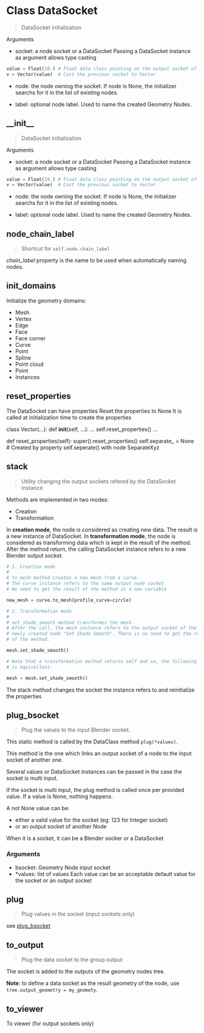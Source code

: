 
# Class DataSocket

> DataSocket initialization
  
Arguments

- socket: a node socket or a DataSocket
Passing a DataSocket instance as argument allows type casting

```python
value = Float(10.) # Float data class pointing on the output socket of node "Value"
v = Vector(value)  # Cast the previous socket to Vector
```

- node: the node owning the socket. If node is None, the initializer searchs for it in the list
of existing nodes.

- label: optional node label. Used to name the created Geometry Nodes.
  
  

## \_\_init\_\_

> DataSocket initialization
  
Arguments

- socket: a node socket or a DataSocket
Passing a DataSocket instance as argument allows type casting

```python
value = Float(10.) # Float data class pointing on the output socket of node "Value"
v = Vector(value)  # Cast the previous socket to Vector
```

- node: the node owning the socket. If node is None, the initializer searchs for it in the list
of existing nodes.

- label: optional node label. Used to name the created Geometry Nodes.
  
  

## node_chain_label

> Shortcut for `self.node.chain_label`
  
_chain_label_ property is the name to be used when automatically naming nodes.



## init_domains

Initialize the geometry domains:
- Mesh
- Vertex
- Edge
- Face
- Face corner
- Curve
- Point
- Spline
- Point cloud
- Point
- Instances
  
  

## reset_properties

The DataSocket can have properties
Reset the properties to None
It is called at initialization time to create the properties

class Vector(...):
def __init__(self, ...):
...
self.reset_properties()
...

def reset_properties(self):
super().reset_properties()
self.separate_ = None      # Created by property self.seperate() with node SeparateXyz


## stack

> Utility changing the output sockets refered by the DataSocket instance
  
Methods are implemented in two modes:
- Creation
- Transformation
  
In **creation mode**, the node is considered as creating new data. The result is a new instance of DataSocket.
In **transformation mode**, the node is considered as transforming data which is kept in the result of the method.
After the method return, the calling DataSocket instance refers to a new Blender output socket.

```python
# 1. Creation mode
#
# to_mesh method creates a new mesh from a curve.
# The curve instance refers to the same output node socket
# We need to get the result of the method in a new variable

new_mesh = curve.to_mesh(profile_curve=circle)

# 2. Transformation mode
#
# set_shade_smooth method transformes the mesh.
# After the call, the mesh instance refers to the output socket of the
# newly created node "Set Shade Smooth". There is no need to get the result
# of the method.

mesh.set_shade_smooth()

# Note that a transformation method returns self and so, the following line
# is equivallent:

mesh = mesh.set_shade_smooth()
```

The stack method changes the socket the instance refers to and reinitialize the
properties



## plug_bsocket

> Plug the values to the input Blender socket.
  
This static method is called by the DataClass method `plug(*values)`.

This method is the one which links an output socket of a node to the input
socket of another one.

Several values or DataSocket instances can be passed in the case the socket is
multi input.

If the socket is multi input, the plug method is called once per provided value.
If a value is None, nothing happens.

A not None value can be:
- either a valid value for the socket (eg: 123 for Integer socket)
- or an output socket of another Node
  
When it is a socket, it can be a Blender socker or a DataSocket

### Arguments

- bsocket: Geometry Node input socket
- *values: list of values
  Each value can be an acceptable default value for the socket
  or an output socket 
  
  
  

## plug

> Plug values in the socket (input sockets only)
  
see [plug_bsocket](#plug_bsocket)



## to_output

> Plug the data socket to the group output
  
The socket is added to the outputs of the geometry nodes tree.

**Note**: to define a data socket as the result geometry of the node, use `tree.output_geometry = my_geomety`.



## to_viewer

To viewer (for output sockets only)

